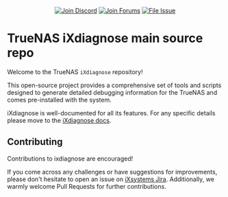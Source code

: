 <p align="center">
      <a href="https://discord.gg/Q3St5fPETd"><img alt="Join Discord" src="https://badgen.net/discord/members/Q3St5fPETd/?icon=discord&label=Join%20the%20TrueNAS%20Community" /></a>
 <a href="https://www.truenas.com/community/"><img alt="Join Forums" src="https://badgen.net/badge/Forums/Post%20Now//purple" /></a> 
 <a href="https://jira.ixsystems.com"><img alt="File Issue" src="https://badgen.net/badge/Jira/File%20Issue//red?icon=jira" /></a>
</p>

TrueNAS iXdiagnose main source repo
=============

Welcome to the TrueNAS `iXdiagnose` repository!

This open-source project provides a comprehensive set of tools and scripts designed to generate detailed debugging information for the TrueNAS and comes pre-installed with the system.


iXdiagnose is well-documented for all its features. For any specific details please move to the [iXdiagnose docs](https://github.com/truenas/ixdiagnose/blob/master/docs/).

## Contributing

Contributions to ixdiagnose are encouraged!

If you come across any challenges or have suggestions for improvements, please don't hesitate to open an issue on [iXsystems Jira](https://ixsystems.atlassian.net/jira/software/c/projects/NAS/issues/?filter=allissues).
Additionally, we warmly welcome Pull Requests for further contributions.
